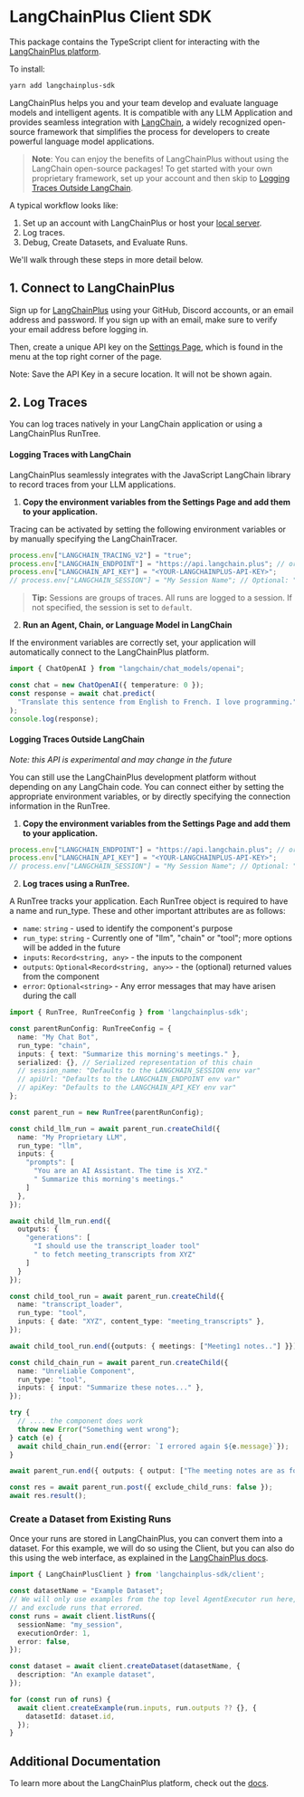 # LangChainPlus Client SDK

This package contains the TypeScript client for interacting with the [LangChainPlus platform](https://www.langchain.plus/).

To install:

```bash
yarn add langchainplus-sdk
```

LangChainPlus helps you and your team develop and evaluate language models and intelligent agents. It is compatible with any LLM Application and provides seamless integration with [LangChain](https://github.com/hwchase17/langchainjs), a widely recognized open-source framework that simplifies the process for developers to create powerful language model applications.

> **Note**: You can enjoy the benefits of LangChainPlus without using the LangChain open-source packages! To get started with your own proprietary framework, set up your account and then skip to [Logging Traces Outside LangChain](#logging-traces-outside-langchain).

A typical workflow looks like:

1. Set up an account with LangChainPlus or host your [local server](https://docs.langchain.plus/docs/getting-started/local_installation).
2. Log traces.
3. Debug, Create Datasets, and Evaluate Runs.

We'll walk through these steps in more detail below.

## 1. Connect to LangChainPlus

Sign up for [LangChainPlus](https://www.langchain.plus/) using your GitHub, Discord accounts, or an email address and password. If you sign up with an email, make sure to verify your email address before logging in.

Then, create a unique API key on the [Settings Page](https://www.langchain.plus/settings), which is found in the menu at the top right corner of the page.

Note: Save the API Key in a secure location. It will not be shown again.

## 2. Log Traces

You can log traces natively in your LangChain application or using a LangChainPlus RunTree.

#### Logging Traces with LangChain

LangChainPlus seamlessly integrates with the JavaScript LangChain library to record traces from your LLM applications.

1. **Copy the environment variables from the Settings Page and add them to your application.**

Tracing can be activated by setting the following environment variables or by manually specifying the LangChainTracer.

```typescript
process.env["LANGCHAIN_TRACING_V2"] = "true";
process.env["LANGCHAIN_ENDPOINT"] = "https://api.langchain.plus"; // or your own server
process.env["LANGCHAIN_API_KEY"] = "<YOUR-LANGCHAINPLUS-API-KEY>";
// process.env["LANGCHAIN_SESSION"] = "My Session Name"; // Optional: "default" is used if not set
```

> **Tip:** Sessions are groups of traces. All runs are logged to a session. If not specified, the session is set to `default`.

2. **Run an Agent, Chain, or Language Model in LangChain**

If the environment variables are correctly set, your application will automatically connect to the LangChainPlus platform.

```typescript
import { ChatOpenAI } from "langchain/chat_models/openai";

const chat = new ChatOpenAI({ temperature: 0 });
const response = await chat.predict(
  "Translate this sentence from English to French. I love programming."
);
console.log(response);
```

#### Logging Traces Outside LangChain

_Note: this API is experimental and may change in the future_

You can still use the LangChainPlus development platform without depending on any
LangChain code. You can connect either by setting the appropriate environment variables,
or by directly specifying the connection information in the RunTree.

1. **Copy the environment variables from the Settings Page and add them to your application.**

```typescript
process.env["LANGCHAIN_ENDPOINT"] = "https://api.langchain.plus"; // or your own server
process.env["LANGCHAIN_API_KEY"] = "<YOUR-LANGCHAINPLUS-API-KEY>";
// process.env["LANGCHAIN_SESSION"] = "My Session Name"; // Optional: "default" is used if not set
```
2. **Log traces using a RunTree.**

A RunTree tracks your application. Each RunTree object is required to have a name and run_type. These and other important attributes are as follows:

- `name`: `string` - used to identify the component's purpose
- `run_type`: `string` - Currently one of "llm", "chain" or "tool"; more options will be added in the future
- `inputs`: `Record<string, any>` - the inputs to the component
- `outputs`: `Optional<Record<string, any>>` - the (optional) returned values from the component
- `error`: `Optional<string>` - Any error messages that may have arisen during the call

```typescript
import { RunTree, RunTreeConfig } from 'langchainplus-sdk';

const parentRunConfig: RunTreeConfig = {
  name: "My Chat Bot",
  run_type: "chain",
  inputs: { text: "Summarize this morning's meetings." },
  serialized: {}, // Serialized representation of this chain
  // session_name: "Defaults to the LANGCHAIN_SESSION env var"
  // apiUrl: "Defaults to the LANGCHAIN_ENDPOINT env var"
  // apiKey: "Defaults to the LANGCHAIN_API_KEY env var"
};

const parent_run = new RunTree(parentRunConfig);

const child_llm_run = await parent_run.createChild({
  name: "My Proprietary LLM",
  run_type: "llm",
  inputs: {
    "prompts": [
      "You are an AI Assistant. The time is XYZ."
      " Summarize this morning's meetings."
    ]
  },
});

await child_llm_run.end({
  outputs: {
    "generations": [
      "I should use the transcript_loader tool"
      " to fetch meeting_transcripts from XYZ"
    ]
  }
});

const child_tool_run = await parent_run.createChild({
  name: "transcript_loader",
  run_type: "tool",
  inputs: { date: "XYZ", content_type: "meeting_transcripts" },
});

await child_tool_run.end({outputs: { meetings: ["Meeting1 notes.."] }});

const child_chain_run = await parent_run.createChild({
  name: "Unreliable Component",
  run_type: "tool",
  inputs: { input: "Summarize these notes..." },
});

try {
  // .... the component does work
  throw new Error("Something went wrong");
} catch (e) {
  await child_chain_run.end({error: `I errored again ${e.message}`});
}

await parent_run.end({ outputs: { output: ["The meeting notes are as follows:..."] } });

const res = await parent_run.post({ exclude_child_runs: false });
await res.result();
```

### Create a Dataset from Existing Runs

Once your runs are stored in LangChainPlus, you can convert them into a dataset.
For this example, we will do so using the Client, but you can also do this using
the web interface, as explained in the [LangChainPlus docs](https://docs.langchain.plus/docs/).

```typescript
import { LangChainPlusClient } from 'langchainplus-sdk/client';

const datasetName = "Example Dataset";
// We will only use examples from the top level AgentExecutor run here,
// and exclude runs that errored.
const runs = await client.listRuns({
  sessionName: "my_session",
  executionOrder: 1,
  error: false,
});

const dataset = await client.createDataset(datasetName, {
  description: "An example dataset",
});

for (const run of runs) {
  await client.createExample(run.inputs, run.outputs ?? {}, {
    datasetId: dataset.id,
  });
}
```

## Additional Documentation

To learn more about the LangChainPlus platform, check out the [docs](https://docs.langchain.plus/docs/).
